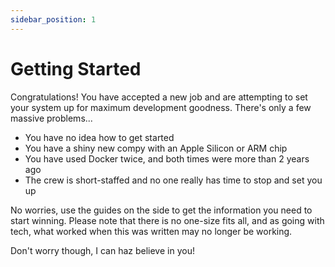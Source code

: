 ```yaml
---
sidebar_position: 1
---
```


# Getting Started

Congratulations! You have accepted a new job and are attempting to set your system up for maximum development goodness. There's only a few massive problems...

* You have no idea how to get started
* You have a shiny new compy with an Apple Silicon or ARM chip
* You have used Docker twice, and both times were more than 2 years ago
* The crew is short-staffed and no one really has time to stop and set you up

No worries, use the guides on the side to get the information you need to start winning. Please note that there is no one-size fits all, and as going with tech, what worked when this was written may no longer be working.

Don't worry though, I can haz believe in you!
